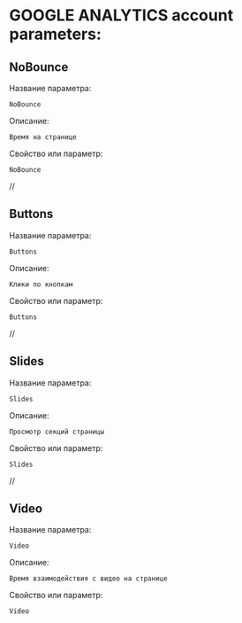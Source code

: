 # GOOGLE ANALYTICS account parameters:

## NoBounce

Название параметра:

```
NoBounce
```

Описание:

```
Время на странице
```

Свойство или параметр:

```
NoBounce
```

//

## Buttons

Название параметра:

```
Buttons
```

Описание:

```
Клики по кнопкам
```

Свойство или параметр:

```
Buttons
```

//

## Slides

Название параметра:

```
Slides
```

Описание:

```
Просмотр секций страницы
```

Свойство или параметр:

```
Slides
```

//

## Video

Название параметра:

```
Video
```

Описание:

```
Время взаимодействия с видео на странице
```

Свойство или параметр:

```
Video
```
